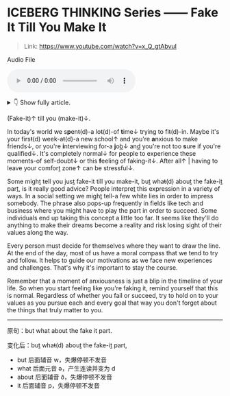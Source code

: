 # ICEBERG THINKING Series —— Fake It Till You Make It

> Link: https://www.youtube.com/watch?v=x_Q_gtAbvuI

Audio File

<audio controls><source type="audio/mpeg" src="audio/220615_iceberg_thinking_series_Fake_it_till_you_make_it.mp3"></source>Your browser does not support the audio element.</audio>

<details>
<summary>👇 Show fully article.</summary>
<hr>

Fake it till you make it.

<br><br>

In today's world, we spend a lot of time trying to fit in. Maybe it's your first week at a new school and you're anxious to make friends, or you're interviewing for a job and you're not too sure if you're qualified. It's completely normal for people to experience these moments of self-doubt or this feeling of faking it. After all, having to leave your comfort zone can be stressful.

<br><br>

Some might tell you just fake it till you make it, but what about the fake it part, is it really good advice? People interpret this expression in a variety of ways. In a social setting, we might tell a few white lies in order to impress somebody. The phrase also pops up frequently in fields like tech and business, where you might have to play the part in order to succeed. Some individuals end up taking this concept a little too far. It seems like they'll do anything to make their dreams become a reality and risk losing sight of their values along the way. 

<br><br>

Every person must decide for themselves where they want to draw the line. At the end of the day, most of us have a moral compass that we tend to try and follow. It helps to guide our motivations as we face new experiences and challenges. That's why it's important to stay the course.

<br><br>

Remember that a moment of anxiousness is just a blip in the timeline of your life. So when you start feeling like you're faking it, remind yourself that this is normal. Regardless of whether you fail or succeed, try to hold on to your values as you pursue each and every goal, that way you don't forget about the things that truly matter to you.

</details>

(Fake-it)↑ till you (make-it)↓.

In today's world we s**p**en~~t~~(d)-a lo~~t~~(d)-of **t**ime↓ trying to fi~~t~~(d)-in. Maybe it's your firs~~t~~(d) week-a~~t~~(d)-a new school↑ and you're **a**nxious to make friends↓, or you're **i**nterviewing for-a **j**o<u>b</u>↓ an<u>d</u> you're not too **s**ure if you're qualified↓. It's completely normal↓ for people to experience these moments-of self-doubt↓ or this **f**eeling of faking-it↓. After all↑ | having to leave your comfor<u>t</u> zone↑ can be stressful↓.

Some migh<u>t</u> tell you jus<u>t</u> fake-it till you make-it, bu<u>t</u> wha~~t~~(d) abou<u>t</u> the fake-i<u>t</u> par<u>t</u>, is it really good advice? People interpre<u>t</u> this expression in a variety of ways. In a social setting we migh<u>t</u> tell-a few white lies in order to impress somebody. The phrase also pops-up frequently in fields like tech and business where you might have to play the part in order to succeed. Some individuals end up taking this concept a little too far. It seems like they'll do anything to make their dreams become a reality and risk losing sight of their values along the way. 

Every person must decide for themselves where they want to draw the line. At the end of the day, most of us have a moral compass that we tend to try and follow. It helps to guide our motivations as we face new experiences and challenges. That's why it's important to stay the course.

Remember that a moment of anxiousness is just a blip in the timeline of your life. So when you start feeling like you're faking it, remind yourself that this is normal. Regardless of whether you fail or succeed, try to hold on to your values as you pursue each and every goal that way you don't forget about the things that truly matter to you.

---


原句：but what about the fake it part.

变化后：bu<u>t</u> wha~~t~~(d) abou<u>t</u> the fake-i<u>t</u> part,

+ but 后面辅音 w，失爆停顿不发音
+ what 后面元音 ə，产生连读并变为 d
+ about 后面辅音 ð，失爆停顿不发音
+ it 后面辅音 p，失爆停顿不发音

